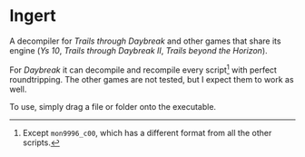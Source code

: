 # Ingert

A decompiler for *Trails through Daybreak* and other games that share its engine (*Ys 10*, *Trails through Daybreak II*, *Trails beyond the Horizon*).

For *Daybreak* it can decompile and recompile every script[^mon9996_c00] with perfect roundtripping. The other games are not tested, but I expect them to work as well.

To use, simply drag a file or folder onto the executable.

[^mon9996_c00]: Except `mon9996_c00`, which has a different format from all the other scripts.
